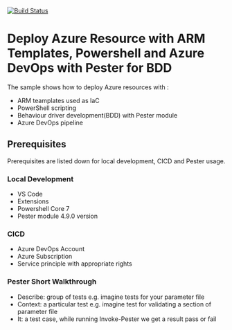 [![Build Status](https://dev.azure.com/bahrinipun/demo-armtemplates-powershell/_apis/build/status/cloud-demo-projects.demo-armtemplates-powershell?branchName=master)](https://dev.azure.com/bahrinipun/demo-armtemplates-powershell/_build/latest?definitionId=55&branchName=master)

# Deploy Azure Resource with ARM Templates, Powershell and Azure DevOps with Pester for BDD
The sample shows how to deploy Azure resources with :
- ARM teamplates used as IaC
- PowerShell scripting 
- Behaviour driver development(BDD) with Pester module  
- Azure DevOps pipeline

## Prerequisites
Prerequisites are listed down for local development, CICD and Pester usage.

### Local Development
- VS Code
- Extensions
- Powershell Core 7
- Pester module 4.9.0 version

### CICD
- Azure DevOps Account
- Azure Subscription
- Service principle with appropriate rights

### Pester Short Walkthrough
- Describe: group of tests e.g. imagine tests for your parameter file
- Context: a particular test e.g. imagine test for validating a section of parameter file
- It: a test case, while running Invoke-Pester we get a result pass or fail 
